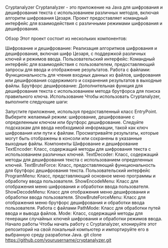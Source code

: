 Cryptanalyzer
Cryptanalyzer - это приложение на Java для шифрования и дешифрования текста с использованием различных методов, включая алгоритм шифрования Цезаря. Проект предоставляет командный интерфейс для взаимодействия с различными режимами шифрования и дешифрования.

Обзор
Этот проект состоит из нескольких компонентов:

Шифрование и дешифрование: Реализация алгоритмов шифрования и дешифрования, включая шифр Цезаря, с поддержкой различных ключей и режимов ввода.
Пользовательский интерфейс: Командный интерфейс для взаимодействия с пользователем, предоставляющий запросы для ввода и отображение результатов.
Работа с файлами: Функциональность для чтения входных данных из файлов, шифрования или дешифрования содержимого и сохранения результатов в выходные файлы.
Брутфорс дешифрование: Дополнительная функция для дешифрования текста с использованием метода брутфорса для поиска правильного ключа.
Использование
Чтобы использовать Cryptanalyzer, выполните следующие шаги:

Запустите приложение, используя предоставленный класс EntryPoint.
Выберите желаемый режим: шифрование, дешифрование с определенным ключом или брутфорс дешифрование.
Следуйте подсказкам для ввода необходимой информации, такой как ключ шифрования или пути к файлам.
Просматривайте результаты, которые могут быть отображены в консоли или сохранены в указанные выходные файлы.
Компоненты
Шифрование и дешифрование
TextEncoder: Класс, содержащий методы для шифрования текста с использованием различных ключей.
TextDecoder: Класс, содержащий методы для дешифрования текста с использованием определенных ключей.
TextBruteForce: Класс, предоставляющий функциональность для брутфорс дешифрования текста.
Пользовательский интерфейс
ProgramMenu: Класс, представляющий основное меню программы и обработку ввода пользователя.
ShowEncodeMenu: Класс для отображения меню шифрования и обработки ввода пользователя.
ShowDecodeMenu: Класс для отображения меню дешифрования и обработки ввода пользователя.
ShowBruteForceMenu: Класс для отображения меню брутфорс дешифрования и обработки ввода пользователя.
Работа с файлами
PathMode: Класс для обработки путей ввода и вывода файлов.
Mode: Класс, содержащий методы для генерации случайных ключей шифрования и обработки режимов ввода.
Начало работы
Чтобы начать работу с Cryptanalyzer, клонируйте этот репозиторий на свой локальный компьютер и импортируйте его в выбранную среду разработки Java.
git clone https://github.com/yourusername/cryptanalyzer.git
